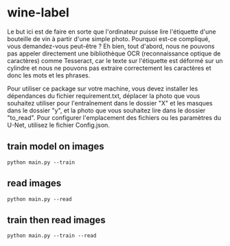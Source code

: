 # wine-label 

Le but ici est de faire en sorte que l'ordinateur puisse lire l'étiquette d'une bouteille de vin à partir d'une simple photo. Pourquoi est-ce compliqué, vous demandez-vous peut-être ? Eh bien, tout d'abord, nous ne pouvons pas appeler directement une bibliothèque OCR (reconnaissance optique de caractères) comme Tesseract, car le texte sur l'étiquette est déformé sur un cylindre et nous ne pouvons pas extraire correctement les caractères et donc les mots et les phrases.

Pour utiliser ce package sur votre machine, vous devez installer les dépendances du fichier requirement.txt, déplacer la photo que vous souhaitez utiliser pour l'entraînement dans le dossier "X" et les masques dans le dossier "y", et la photo que vous souhaitez lire dans le dossier "to_read". Pour configurer l'emplacement des fichiers ou les paramètres du U-Net, utilisez le fichier Config.json.

## train model on images
```
python main.py --train
```
## read images
```
python main.py --read
```
## train then read images
```
python main.py --train --read
```
